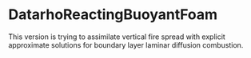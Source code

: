 # DatarhoReactingBuoyantFoam
This version is trying to assimilate vertical fire spread with explicit approximate solutions for boundary layer laminar diffusion combustion.


